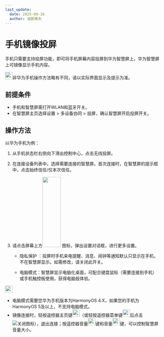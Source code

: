```yaml
---
last_update:
  date: 2025-09-16
  author: 油腻樵夫
---
```


# 手机镜像投屏

手机只需要支持投屏功能，即可将手机屏幕内容投屏到华为智慧屏上，华为智慧屏上可镜像显示手机内容。

<img src="https://tips-p01-drcn.dbankcdn.cn/hwtips/topic/V0FM/zh-CN/images/icon-note.svg" width="24" height="24"/>非华为手机操作方法略有不同，请以实际界面显示及提示为准。

## 前提条件

+   手机和智慧屏需打开WLAN和蓝牙开关。
+   在智慧屏主页选择设置 > 多设备协同 > 投屏，确认智慧屏开启投屏开关。

## 操作方法

以华为手机为例：

1.  从手机状态栏右侧向下滑出控制中心，点击无线投屏。
2.  在连接设备列表中，选择需要连接的智慧屏。首次连接时，在智慧屏的提示框中，点击始终信任/仅本次信任。
3.  请点击屏幕上方<img src="https://tips-p01-drcn.dbankcdn.cn/hwtips/topic/V0FM/zh-CN/zh-cn_image_0000002298063720.png" width="60" height="230"/> 图标，弹出设置对话框，进行更多设置。
    
    +   隐私保护 ：投屏时手机来电提醒、消息、闹钟等通知默认只显示在手机，不在智慧屏显示。如需修改，请关闭此开关。
    
    +   电脑模式：智慧屏显示电脑化桌面，可配合键盘鼠标（需要连接到手机）或手机触控板使用，获得电脑般体验。

<img src="https://tips-p01-drcn.dbankcdn.cn/hwtips/topic/V0FM/zh-CN/images/icon-note.svg" width="24" height="24"/>

+   电脑模式需要您华为手机版本为HarmonyOS 4.X，如果您的手机为HarmonyOS 5及以上，不支持电脑模式。
+   镜像连接时，轻按遥控器主页键<img src="https://tips-p01-drcn.dbankcdn.cn/hwtips/topic/V0FM/zh-CN/zh-cn_image_0000002451180065.png" width="24" height="24"/>（或轻按遥控器菜单键<img src="https://tips-p01-drcn.dbankcdn.cn/hwtips/topic/V0FM/zh-CN/zh-cn_image_0000002451484573.png" width="24" height="24"/>后点击![关闭图标](https://tips-p01-drcn.dbankcdn.cn/hwtips/topic/V0FM/zh-CN/zh-cn_image_0000002417805630.png)），退出连接；按遥控器音量<img src="https://tips-p01-drcn.dbankcdn.cn/hwtips/topic/V0FM/zh-CN/zh-cn_image_0000002407939649.png" width="24" height="24"/>键和音量<img src="https://tips-p01-drcn.dbankcdn.cn/hwtips/topic/V0FM/zh-CN/zh-cn_image_0000002374460384.png" width="24" height="24"/>键，可以控制智慧屏音量大小。